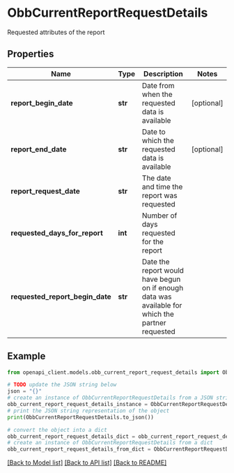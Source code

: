 # ObbCurrentReportRequestDetails

Requested attributes of the report

## Properties

Name | Type | Description | Notes
------------ | ------------- | ------------- | -------------
**report_begin_date** | **str** | Date from when the requested data is available | [optional] 
**report_end_date** | **str** | Date to which the requested data is available | [optional] 
**report_request_date** | **str** | The date and time the report was requested | 
**requested_days_for_report** | **int** | Number of days requested for the report | 
**requested_report_begin_date** | **str** | Date the report would have begun on if enough data was available for which the partner requested | 

## Example

```python
from openapi_client.models.obb_current_report_request_details import ObbCurrentReportRequestDetails

# TODO update the JSON string below
json = "{}"
# create an instance of ObbCurrentReportRequestDetails from a JSON string
obb_current_report_request_details_instance = ObbCurrentReportRequestDetails.from_json(json)
# print the JSON string representation of the object
print(ObbCurrentReportRequestDetails.to_json())

# convert the object into a dict
obb_current_report_request_details_dict = obb_current_report_request_details_instance.to_dict()
# create an instance of ObbCurrentReportRequestDetails from a dict
obb_current_report_request_details_from_dict = ObbCurrentReportRequestDetails.from_dict(obb_current_report_request_details_dict)
```
[[Back to Model list]](../README.md#documentation-for-models) [[Back to API list]](../README.md#documentation-for-api-endpoints) [[Back to README]](../README.md)


